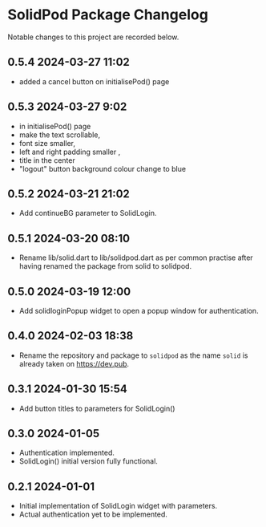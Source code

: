 # SolidPod Package Changelog

Notable changes to this project are recorded below.

## 0.5.4 2024-03-27 11:02

+ added a cancel button on initialisePod() page


## 0.5.3 2024-03-27 9:02

+ in initialisePod() page 
+ make the text scrollable,
+ font size smaller,
+ left and right padding smaller ,
+ title in the center
+ "logout" button background colour change to blue


## 0.5.2 2024-03-21 21:02

+ Add continueBG parameter to SolidLogin.

## 0.5.1 2024-03-20 08:10

+ Rename lib/solid.dart to lib/solidpod.dart as per common practise
  after having renamed the package from solid to solidpod.

## 0.5.0 2024-03-19 12:00

+ Add solidloginPopup widget to open a popup window for authentication.

## 0.4.0 2024-02-03 18:38

+ Rename the repository and package to `solidpod` as the name `solid`
  is already taken on https://dev.pub.

## 0.3.1 2024-01-30 15:54

+ Add button titles to parameters for SolidLogin()

## 0.3.0 2024-01-05

+ Authentication implemented.
+ SolidLogin() initial version fully functional.

## 0.2.1 2024-01-01

+ Initial implementation of SolidLogin widget with parameters.
+ Actual authentication yet to be implemented.
